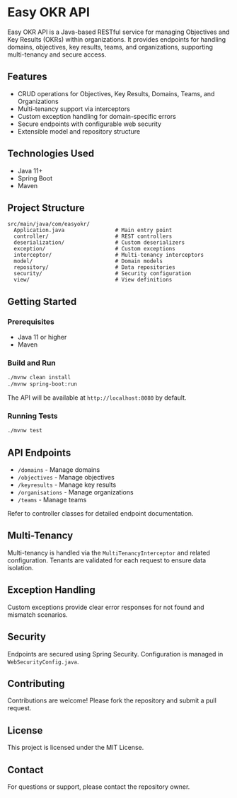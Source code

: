 # Easy OKR API

Easy OKR API is a Java-based RESTful service for managing Objectives and Key Results (OKRs) within organizations. It provides endpoints for handling domains, objectives, key results, teams, and organizations, supporting multi-tenancy and secure access.

## Features
- CRUD operations for Objectives, Key Results, Domains, Teams, and Organizations
- Multi-tenancy support via interceptors
- Custom exception handling for domain-specific errors
- Secure endpoints with configurable web security
- Extensible model and repository structure

## Technologies Used
- Java 11+
- Spring Boot
- Maven

## Project Structure
```
src/main/java/com/easyokr/
  Application.java                # Main entry point
  controller/                     # REST controllers
  deserialization/                # Custom deserializers
  exception/                      # Custom exceptions
  interceptor/                    # Multi-tenancy interceptors
  model/                          # Domain models
  repository/                     # Data repositories
  security/                       # Security configuration
  view/                           # View definitions
```

## Getting Started

### Prerequisites
- Java 11 or higher
- Maven

### Build and Run
```bash
./mvnw clean install
./mvnw spring-boot:run
```

The API will be available at `http://localhost:8080` by default.

### Running Tests
```bash
./mvnw test
```

## API Endpoints
- `/domains` - Manage domains
- `/objectives` - Manage objectives
- `/keyresults` - Manage key results
- `/organisations` - Manage organizations
- `/teams` - Manage teams

Refer to controller classes for detailed endpoint documentation.

## Multi-Tenancy
Multi-tenancy is handled via the `MultiTenancyInterceptor` and related configuration. Tenants are validated for each request to ensure data isolation.

## Exception Handling
Custom exceptions provide clear error responses for not found and mismatch scenarios.

## Security
Endpoints are secured using Spring Security. Configuration is managed in `WebSecurityConfig.java`.

## Contributing
Contributions are welcome! Please fork the repository and submit a pull request.

## License
This project is licensed under the MIT License.

## Contact
For questions or support, please contact the repository owner.
